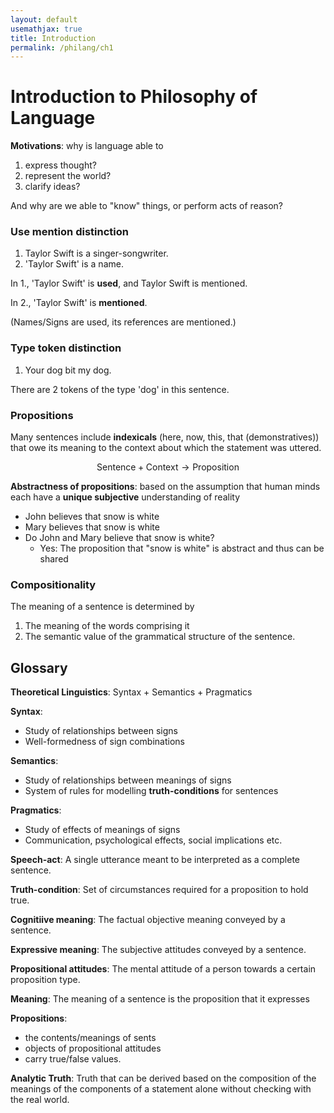 ```yaml
---
layout: default
usemathjax: true
title: Introduction
permalink: /philang/ch1
---
```


# Introduction to Philosophy of Language

**Motivations**: why is language able to

1. express thought?
2. represent the world?
3. clarify ideas?

And why are we able to "know" things, or perform acts of reason?

### Use mention distinction

1. Taylor Swift is a singer-songwriter.
2. 'Taylor Swift' is a name.

In 1., 'Taylor Swift' is **used**, and Taylor Swift is mentioned.

In 2., 'Taylor Swift' is **mentioned**.

(Names/Signs are used, its references are mentioned.)

### Type token distinction

1. Your dog bit my dog.

There are 2 tokens of the type 'dog' in this sentence.

### Propositions

Many sentences include **indexicals** (here, now, this, that (demonstratives)) that
owe its meaning to the context about which the statement was uttered.

$$
\text{Sentence} + \text{Context} \longrightarrow \text{Proposition}
$$

**Abstractness of propositions**: based on the assumption that human minds each have a **unique subjective** understanding of reality

- John believes that snow is white
- Mary believes that snow is white
- Do John and Mary believe that snow is white?
  - Yes: The proposition that "snow is white" is abstract and thus can be shared

### Compositionality

The meaning of a sentence is determined by
1. The meaning of the words comprising it
2. The semantic value of the grammatical structure of the sentence.

## Glossary

**Theoretical Linguistics**: Syntax + Semantics + Pragmatics

**Syntax**:
- Study of relationships between signs
- Well-formedness of sign combinations

**Semantics**:
- Study of relationships between meanings of signs
- System of rules for modelling **truth-conditions** for sentences

**Pragmatics**:
- Study of effects of meanings of signs
- Communication, psychological effects, social implications etc.

**Speech-act**: A single utterance meant to be interpreted as a complete sentence.

**Truth-condition**: Set of circumstances required for a proposition to hold true.

**Cognitiive meaning**: The factual objective meaning conveyed by a sentence.

**Expressive meaning**: The subjective attitudes conveyed by a sentence.

**Propositional attitudes**: The mental attitude of a person towards a certain proposition type.

**Meaning**: The meaning of a sentence is the proposition that it expresses

**Propositions**:
- the contents/meanings of sents
- objects of propositional attitudes
- carry true/false values.

**Analytic Truth**: Truth that can be derived based on the composition of the meanings of the components of a statement alone without checking with the real world.

